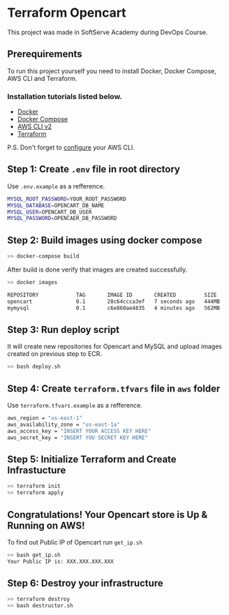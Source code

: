 # Terraform Opencart

This project was made in SoftServe Academy during DevOps Course.

## Prerequirements

To run this project yourself you need to install Docker, Docker Compose, AWS CLI and Terraform.

### Installation tutorials listed below.
- [Docker](https://docs.docker.com/engine/install/)
- [Docker Compose](https://docs.docker.com/compose/install/)
- [AWS CLI v2](https://docs.aws.amazon.com/cli/latest/userguide/install-cliv2-linux.html)
- [Terraform](https://learn.hashicorp.com/tutorials/terraform/install-cli)

P.S. Don't forget to [configure](https://docs.aws.amazon.com/cli/latest/userguide/cli-configure-quickstart.html) your AWS CLI.

## Step 1: Create `.env` file in root directory

Use `.env.example` as a refference. 

```bash
MYSQL_ROOT_PASSWORD=YOUR_ROOT_PASSWORD
MYSQL_DATABASE=OPENCART_DB_NAME
MYSQL_USER=OPENCART_DB_USER
MYSQL_PASSWORD=OPENCAER_DB_PASSWORD
```

## Step 2: Build images using docker compose

```bash
>> docker-compose build
```

After build is done verify that images are created successfully.

```bash
>> docker images

REPOSITORY            TAG       IMAGE ID       CREATED         SIZE
opencart              0.1       28c64ccca3ef   7 seconds ago   444MB
mymysql               0.1       c6e860ae4835   4 minutes ago   562MB
```

## Step 3: Run deploy script

It will create new repositories for Opencart and MySQL and upload images created on previous step to ECR.  

```bash
>> bash deploy.sh
```

## Step 4: Create `terraform.tfvars` file in `aws` folder

Use `terraform.tfvars.example` as a refference.

```bash
aws_region = "us-east-1"
aws_availability_zone = "us-east-1a"
aws_access_key = "INSERT YOUR ACCESS KEY HERE"
aws_secret_key = "INSERT YOU SECRET KEY HERE"
```

## Step 5: Initialize Terraform and Create Infrastucture

```bash
>> terraform init
>> terraform apply
```

## Congratulations! Your Opencart store is Up & Running on AWS!

To find out Public IP of Opencart run `get_ip.sh` 

```bash
>> bash get_ip.sh
Your Public IP is: XXX.XXX.XXX.XXX
```

## Step 6: Destroy your infrastructure

```bash
>> terraform destroy
>> bash destructor.sh
```
